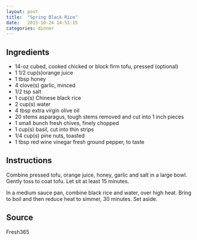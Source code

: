 ```yaml
---
layout: post
title:  "Spring Black Rice"
date:   2015-10-24 14:51:15
categories: dinner
---
```


Ingredients
-----------
- 14-oz cubed, cooked chicked or block firm tofu, pressed (optional)
- 1 1/2 cup(s)orange juice
- 1 tbsp honey
- 4 clove(s) garlic, minced
- 1/2 tsp salt
- 1 cup(s) Chinese black rice
- 2 cup(s) water
- 4 tbsp extra virgin olive oil
- 20 stems asparagus, tough stems removed and cut into 1 inch pieces
- 1 small bunch fresh chives, finely chopped
- 1 cup(s) basil, cut into thin strips
- 1/4 cup(s) pine nuts, toasted
- 1 tbsp red wine vinegar fresh ground pepper, to taste

Instructions
------------
Combine pressed tofu, orange juice, honey, garlic and salt in a large bowl.
Gently toss to coat tofu. Let sit at least 15 minutes. 

In a medium sauce pan, combine black rice and water, over high heat. Bring to
boil and then reduce heat to simmer, 30 minutes. Set aside.

Source
------
Fresh365

